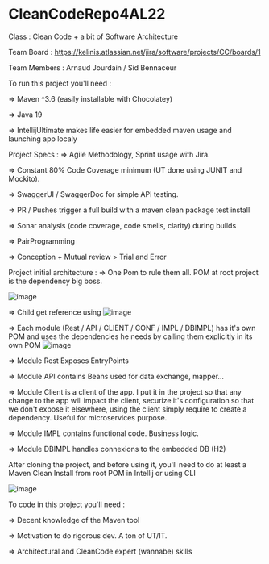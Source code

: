 # CleanCodeRepo4AL22

Class :
Clean Code + a bit of Software Architecture

Team Board :
https://kelinis.atlassian.net/jira/software/projects/CC/boards/1

Team Members :
Arnaud Jourdain / Sid Bennaceur

To run this project you'll need :

=> Maven ^3.6 (easily installable with Chocolatey)

=> Java 19

=> IntellijUltimate makes life easier for embedded maven usage and launching app localy

Project Specs :
=> Agile Methodology, Sprint usage with Jira.

=> Constant 80% Code Coverage minimum (UT done using JUNIT and Mockito).

=> SwaggerUI / SwaggerDoc for simple API testing.

=> PR / Pushes trigger a full build with a maven clean package test install

=> Sonar analysis (code coverage, code smells, clarity) during builds

=> PairProgramming

=> Conception + Mutual review > Trial and Error

Project initial architecture :
=> One Pom to rule them all. POM at root project is the dependency big boss.

![image](https://user-images.githubusercontent.com/39587466/196554650-c5e63bbf-f874-4457-8d1a-aee3ec1d9cbe.png)

=> Child get reference using 
![image](https://user-images.githubusercontent.com/39587466/196554737-5c6c4ce7-09c6-4bdb-a98c-5f1782671092.png)

=> Each module (Rest / API / CLIENT / CONF / IMPL / DBIMPL) has it's own POM and uses the dependencies he needs by calling them explicitly in its own POM
![image](https://user-images.githubusercontent.com/39587466/196554940-eb93fc9a-b2a5-4d6a-a428-4da1cf4325b0.png)

=> Module Rest Exposes EntryPoints

=> Module API contains Beans used for data exchange, mapper...

=> Module Client is a client of the app. I put it in the project so that any change to the app will impact the client, securize it's configuration so that we don't expose it elsewhere, using the client simply require to create a dependency. Useful for microservices purpose.

=> Module IMPL contains functional code. Business logic.

=> Module DBIMPL handles connexions to the embedded DB (H2)

After cloning the project, and before using it, you'll need to do at least a Maven Clean Install from root POM in Intellij or using CLI

![image](https://user-images.githubusercontent.com/39587466/196553314-efa3b514-b1ec-4d46-ab1c-7a3bec59cfed.png)


To code in this project you'll need :

=> Decent knowledge of the Maven tool

=> Motivation to do rigorous dev. A ton of UT/IT.

=> Architectural and CleanCode expert (wannabe) skills
